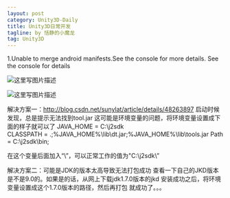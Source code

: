 ```yaml
---
layout: post
category: Unity3D-Daily
title: Unity3D日常开发
tagline: by 恬静的小魔龙
tag: Unity3D
---
```


1.Unable to merge android manifests.See the console for more details. See the console for details

![这里写图片描述](http://img.blog.csdn.net/20171008185750949?watermark/2/text/aHR0cDovL2Jsb2cuY3Nkbi5uZXQvcTc2NDQyNDU2Nw==/font/5a6L5L2T/fontsize/400/fill/I0JBQkFCMA==/dissolve/70/gravity/SouthEast)




![这里写图片描述](http://img.blog.csdn.net/20171008185802795?watermark/2/text/aHR0cDovL2Jsb2cuY3Nkbi5uZXQvcTc2NDQyNDU2Nw==/font/5a6L5L2T/fontsize/400/fill/I0JBQkFCMA==/dissolve/70/gravity/SouthEast)


解决方案一：http://blog.csdn.net/sunylat/article/details/48263897
启动时候发现，总是提示无法找到tool.jar
这可能是环境变量的问题，将环境变量设置成下面的样子就可以了
JAVA_HOME = C:\j2sdk\
CLASSPATH = .;%JAVA_HOME%\lib\dt.jar;%JAVA_HOME%\lib\tools.jar
Path = C:\j2sdk\bin;

在这个变量后面加入“\”，可以正常工作的值为"C:\j2sdk\”

解决方案二：可能是JDK的版本太高导致无法打包成功
查看一下自己的JKD版本是不是9.0的。如果是的话，从网上下载jdk1.7.0版本的jkd
安装成功之后，将环境变量设置成这个1.7.0版本的路径，然后再打包 就成功了。。。
